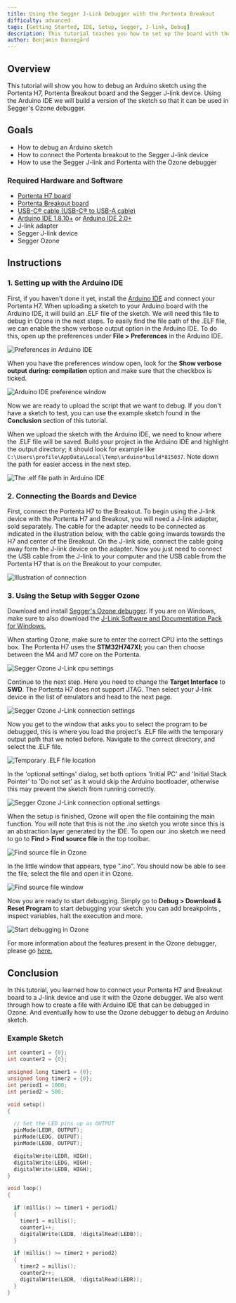 ```yaml
---
title: Using the Segger J-Link Debugger with the Portenta Breakout
difficulty: advanced
tags: [Getting Started, IDE, Setup, Segger, J-link, Debug]
description: This tutorial teaches you how to set up the board with the Segger J-link debugger.
author: Benjamin Dannegård
---
```


## Overview
This tutorial will show you how to debug an Arduino sketch using the Portenta H7, Portenta Breakout board and the Segger J-link device. Using the Arduino IDE we will build a version of the sketch so that it can be used in Segger's Ozone debugger. 

## Goals

- How to debug an Arduino sketch
- How to connect the Portenta breakout to the Segger J-link device
- How to use the Segger J-link and Portenta with the Ozone debugger

### Required Hardware and Software

- [Portenta H7 board](https://store.arduino.cc/portenta-h7)
- [Portenta Breakout board](https://store.arduino.cc/portenta-breakout)
- [USB-C® cable (USB-C® to USB-A cable)](https://store.arduino.cc/products/usb-cable2in1-type-c)
- [Arduino IDE 1.8.10+](https://www.arduino.cc/en/software) or [Arduino IDE 2.0+](https://www.arduino.cc/en/software)
- J-link adapter
- Segger J-link device
- Segger Ozone

## Instructions
### 1. Setting up with the Arduino IDE

First, if you haven't done it yet, install the [Arduino IDE](https://www.arduino.cc/en/software) and connect your Portenta H7. When uploading a sketch to your Arduino board with the Arduino IDE, it will build an .ELF file of the sketch. We will need this file to debug in Ozone in the next steps. To easily find the file path of the .ELF file, we can enable the show verbose output option in the Arduino IDE. To do this, open up the preferences under **File > Preferences** in the Arduino IDE.

![Preferences in Arduino IDE](assets/breakout*jlink*ard*ide*pref.png)

When you have the preferences window open, look for the **Show verbose output during: compilation** option and make sure that the checkbox is ticked.

![Arduino IDE preference window](assets/breakout*jlink*pref_window.png)

Now we are ready to upload the script that we want to debug. If you don't have a sketch to test, you can use the example sketch found in the **Conclusion** section of this tutorial.

When we upload the sketch with the Arduino IDE, we need to know where the .ELF file will be saved. Build your project in the Arduino IDE and highlight the output directory; it should look for example like `C:\Users\profile\AppData\Local\Temp\arduino*build*815037`. Note down the path for easier access in the next step.

![The .elf file path in Arduino IDE](assets/breakout*jlink*elf_path.png)

### 2. Connecting the Boards and Device

First, connect the Portenta H7 to the Breakout. To begin using the J-link device with the Portenta H7 and Breakout, you will need a J-link adapter, sold separately. The cable for the adapter needs to be connected as indicated in the illustration below, with the cable going inwards towards the H7 and center of the Breakout. On the J-link side, connect the cable going away form the J-link device on the adapter. Now you just need to connect the USB cable from the J-link to your computer and the USB cable from the Portenta H7 that is on the Breakout to your computer.

![Illustration of connection](assets/breakout*jlink*connection_illustration.png)

### 3. Using the Setup with Segger Ozone

Download and install [Segger's Ozone debugger](https://www.segger.com/downloads/J-link/#Ozone). If you are on Windows, make sure to also download the [J-Link Software and Documentation Pack for Windows.](https://www.segger.com/products/debug-probes/j-link/tools/j-link-gdb-server/about-j-link-gdb-server/) 

 When starting Ozone, make sure to enter the correct CPU into the settings box. The Portenta H7 uses the **STM32H747XI**; you can then choose between the M4 and M7 core on the Portenta. 

![Segger Ozone J-Link cpu settings](assets/breakout*jlink*ozone_cpu.png)

Continue to the next step. Here you need to change the **Target Interface** to **SWD**. The Portenta H7 does not support JTAG. Then select your J-link device in the list of emulators and head to the next page.

![Segger Ozone J-Link connection settings](assets/breakout*jlink*connection_setting.png)

Now you get to the window that asks you to select the program to be debugged, this is where you load the project's .ELF file with the temporary output path that we noted before. Navigate to the correct directory, and select the .ELF file.

![Temporary .ELF file location](assets/breakout*jlink*ozone*elf*file.png)

In the 'optional settings' dialog, set both options 'Initial PC' and 'Initial Stack Pointer' to 'Do not set' as it would skip the Arduino bootloader, otherwise this may prevent the sketch from running correctly.

![Segger Ozone J-Link connection optional settings](assets/breakout*jlink*optional_settings.png)

When the setup is finished, Ozone will open the file containing the main function. You will note that this is not the .ino sketch you wrote since this is an abstraction layer generated by the IDE. To open our .ino sketch we need to go to **Find > Find source file** in the top toolbar.

![Find source file in Ozone](assets/breakout*jlink*ozone*find*tab.png)

In the little window that appears, type ".ino". You should now be able to see the file, select the file and open it in Ozone.

![Find source file window](assets/breakout*jlink*ozone*find*window.png)

Now you are ready to start debugging. Simply go to **Debug > Download & Reset Program** to start debugging your sketch: you can add breakpoints , inspect variables, halt the execution and more.

![Start debugging in Ozone](assets/breakout*jlink*ozone*start*debugging.png)

For more information about the features present in the Ozone debugger, please go [here.](https://www.segger.com/products/development-tools/ozone-j-link-debugger/technology/application-debugging/)

## Conclusion

In this tutorial, you learned how to connect your Portenta H7 and Breakout board to a J-link device and use it with the Ozone debugger. We also went through how to create a file with Arduino IDE that can be debugged in Ozone. And eventually how to use the Ozone debugger to debug an Arduino sketch.

### Example Sketch

```cpp
int counter1 = {0};
int counter2 = {0};

unsigned long timer1 = {0};
unsigned long timer2 = {0};
int period1 = 1000;
int period2 = 500;

void setup()
{

  // Set the LED pins up as OUTPUT
  pinMode(LEDR, OUTPUT);
  pinMode(LEDG, OUTPUT);
  pinMode(LEDB, OUTPUT);

  digitalWrite(LEDR, HIGH);
  digitalWrite(LEDG, HIGH);
  digitalWrite(LEDB, HIGH);
}

void loop()
{

  if (millis() >= timer1 + period1)
  {
    timer1 = millis();
    counter1++;
    digitalWrite(LEDB, !digitalRead(LEDB));
  }

  if (millis() >= timer2 + period2)
  {
    timer2 = millis();
    counter2++;
    digitalWrite(LEDR, !digitalRead(LEDR));
  } 
}
```

